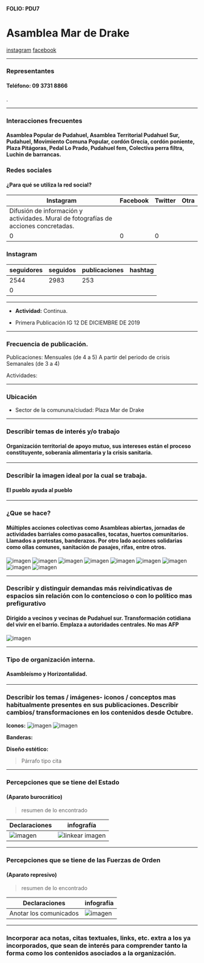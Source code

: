 #### FOLIO: PDU7

# Asamblea Mar de Drake


[instagram](https://www.instagram.com/vec.mardedrake/
)
[facebook](https://www.facebook.com/Mardedrake)

---

### Representantes
#### Teléfono: 09 3731 8866
.

---
### Interacciones frecuentes
#### Asamblea Popular de Pudahuel, Asamblea Territorial Pudahuel Sur, Pudahuel, Movimiento Comuna Popular, cordón Grecia, cordón poniente, Plaza Pitágoras, Pedal Lo Prado, Pudahuel fem, Colectiva perra filtra, Luchin de barrancas.


### Redes sociales
#### ¿Para qué se utiliza la red social?
| Instagram | Facebook | Twitter | Otra 
|---|---|---|---|
|Difusión de información y actividades. Mural de fotografías de acciones concretadas.
|0|0| 0|

### **Instagram**
| seguidores | seguidos | publicaciones | hashtag 
|---|---|---|---|
|2544|	2983|	253
| 0

---

* **Actividad:**   Continua. 

* Primera Publicación IG 12 DE DICIEMBRE DE 2019

---
### Frecuencia de publicación.

Publicaciones: Mensuales (de 4 a 5) A partir del periodo de crisis Semanales (de 3 a 4)



Actividades:

---
### Ubicación
* Sector de la comununa/ciudad: Plaza Mar de Drake


---
### Describir temas de interés y/o trabajo
#### Organización territorial de apoyo mutuo, sus intereses están el proceso constituyente, soberanía alimentaria y la crisis sanitaria.
---
### Describir la imagen ideal por la cual se trabaja.
#### El pueblo ayuda al pueblo


---
### ¿Que se hace?
#### Múltiples acciones colectivas como Asambleas abiertas, jornadas de actividades barriales como pasacalles, tocatas, huertos comunitarios. Llamados a protestas, banderazos. Por otro lado acciones solidarias como ollas comunes, sanitación de pasajes, rifas, entre otros.

![imagen](acopio.jpg)
![imagen](cabil.jpg)
![imagen](encuesta.jpg)
![imagen](feria.jpg)
![imagen](huertos.jpg)
![imagen](saniti.jpg)
![imagen](saniti2.jpg)
![imagen](simulacro.jpg)
![imagen](memo.jpg)

---
### Describir y distinguir demandas más reivindicativas de espacios sin relación con lo contencioso o con lo político mas prefigurativo
#### Dirigido a vecinos y vecinas de Pudahuel sur. Transformación cotidiana del vivir en el barrio. Emplaza a autoridades centrales. No mas AFP
![imagen](demand.jpg)


---
### Tipo de organización interna.
#### Asambleísmo y Horizontalidad.


---
### Describir los temas / imágenes- iconos / conceptos mas habitualmente presentes en sus publicaciones. Describir cambios/ transformaciones en los contenidos desde Octubre.

**Iconos:** ![imagen](logo.jpg)
![imagen](catrillanca.jpg)

**Banderas:**

**Diseño estético:**

> Párrafo tipo cita 

---
### Percepciones que se tiene del Estado
#### (Aparato burocrático)
> resumen de lo encontrado

| Declaraciones | infografía | 
|---|---|
|![imagen](estado.jpg) | ![linkear imagen]() |

---
### Percepciones que se tiene de las Fuerzas de Orden
#### (Aparato represivo)
> resumen de lo encontrado

| Declaraciones | infografía | 
|---|---|
|Anotar los comunicados | ![imagen]() |


---
### Incorporar aca notas, citas textuales, links, etc. extra a los ya incorporados, que sean de interés para comprender tanto la forma como los contenidos asociados a la organización.
